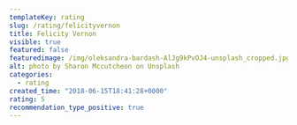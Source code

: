 ```yaml
---
templateKey: rating
slug: /rating/felicityvernon
title: Felicity Vernon
visible: true
featured: false
featuredimage: /img/oleksandra-bardash-AlJg9kPvOJ4-unsplash_cropped.jpg
alt: photo by Sharon Mccutcheon on Unsplash
categories:
  - rating
created_time: "2018-06-15T18:41:28+0000"
rating: 5
recommendation_type_positive: true
---
```

